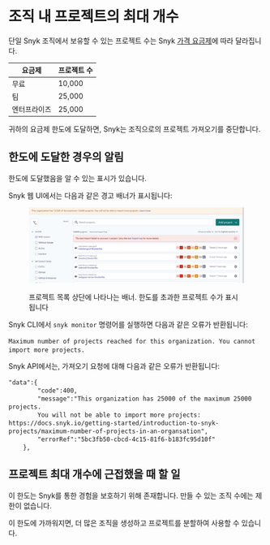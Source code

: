 # 조직 내 프로젝트의 최대 개수

단일 Snyk 조직에서 보유할 수 있는 프로젝트 수는 Snyk [가격 요금제](https://snyk.io/plans/)에 따라 달라집니다.

| 요금제      | 프로젝트 수 |
| ---------- | ------------------ |
| 무료       | 10,000             |
| 팀       | 25,000             |
| 엔터프라이즈 | 25,000             |

귀하의 요금제 한도에 도달하면, Snyk는 조직으로의 프로젝트 가져오기를 중단합니다.

## **한도에 도달한 경우의 알림**

한도에 도달했음을 알 수 있는 표시가 있습니다.

Snyk 웹 UI에서는 다음과 같은 경고 배너가 표시됩니다:

<figure><img src="../../.gitbook/assets/Maximum number of projects.png" alt="프로젝트 목록 상단에 나타나는 배너. 한도를 초과한 프로젝트 수가 표시됩니다"><figcaption><p>프로젝트 목록 상단에 나타나는 배너. 한도를 초과한 프로젝트 수가 표시됩니다</p></figcaption></figure>

Snyk CLI에서 `snyk monitor` 명령어를 실행하면 다음과 같은 오류가 반환됩니다:

`Maximum number of projects reached for this organization. You cannot import more projects.`

Snyk API에서는, 가져오기 요청에 대해 다음과 같은 오류가 반환됩니다:

```
"data":{
        "code":400,
        "message":"This organization has 25000 of the maximum 25000 projects.
        You will not be able to import more projects: https://docs.snyk.io/getting-started/introduction-to-snyk-projects/maximum-number-of-projects-in-an-organsation",
        "errorRef":"5bc3fb50-cbcd-4c15-81f6-b183fc95d10f"
    },
```

## 프로젝트 최대 개수에 근접했을 때 할 일

이 한도는 Snyk를 통한 경험을 보호하기 위해 존재합니다. 만들 수 있는 조직 수에는 제한이 없습니다.

이 한도에 가까워지면, 더 많은 조직을 생성하고 프로젝트를 분할하여 사용할 수 있습니다.